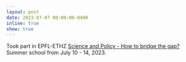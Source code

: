 ```yaml
---
layout: post
date: 2023-07-07 00:00:00-0400
inline: true
show: true
---
```


Took part in EPFL-ETHZ [Science and Policy - How to bridge the gap?](https://scienceandpolicy2023.epfl.ch/) Summer school from July 10 - 14, 2023.
